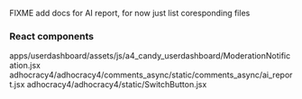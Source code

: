 FIXME add docs for AI report, for now just list coresponding files

### React components
apps/userdashboard/assets/js/a4_candy_userdashboard/ModerationNotification.jsx
adhocracy4/adhocracy4/comments_async/static/comments_async/ai_report.jsx
adhocracy4/adhocracy4/static/SwitchButton.jsx
